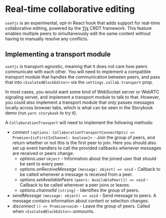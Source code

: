 # Real-time collaborative editing

`useYjs` is an experimental, opt-in React hook that adds support for real-time collaborative editing, powered by the [Yjs](https://github.com/yjs/yjs) CRDT framework. This feature enables multiple peers to simultaneously edit the same content without having to manually resolve any conflicts.

## Implementing a transport module

`useYjs` is transport-agnostic, meaning that it does not care how peers communicate with each other. You will need to implement a compatible transport module that handles the communication between peers, and pass that into `<IsolatedBlockEditor>` via the `settings.collab.transport` prop.

In most cases, you would want some kind of WebSocket server or WebRTC signaling server, and implement a transport module to talk to that. However, you could also implement a transport module that only passes messages locally across browser tabs, which is what can be seen in the Storybook demo (run `yarn storybook` to try it).

A `CollaborationTransport` will need to implement the following methods:

- _connect_ `(options: CollaborationTransportConnectOpts) => Promise<{isFirstInChannel: boolean}>` - Join the group of peers, and return whether or not this is the first peer to join. Here you should also set up event handlers to call the provided callbacks whenever messages are received or peers change.
  - _options.user_ `object` - Information about the joined user that should be sent to every peer.
  - _options.onReceiveMessage_ `(message: object) => void` - Callback to be called whenever a message is received from a peer.
  - _options.setAvailablePeers_ `(peers: AvailablePeer[]) => void` - Callback to be called whenever a peer joins or leaves.
  - _options.channelId_ `[string]` - Identifies the group of peers.
- _sendMessage_ `(message: object) => void` - Send message to peers. A message contains information about content or selection changes.
- _disconnect_ `() => Promise<void>` - Leave the group of peers. Called when `<IsolatedBlockEditor>` unmounts.
